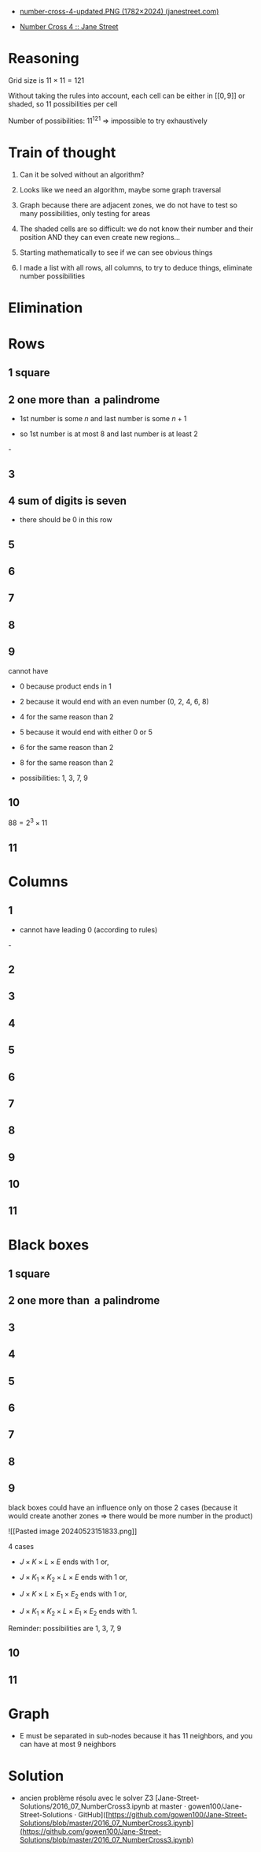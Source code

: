 - [number-cross-4-updated.PNG (1782×2024) (janestreet.com)]([https://www.janestreet.com/puzzles/number-cross-4-updated.PNG](https://www.janestreet.com/puzzles/number-cross-4-updated.PNG))

- [Number Cross 4 :: Jane Street]([https://www.janestreet.com/puzzles/number-cross-4-index/](https://www.janestreet.com/puzzles/number-cross-4-index/))

  

# Reasoning

  

Grid size is $11 \times 11 = 121$ 

Without taking the rules into account, each cell can be either in $[[0, 9]]$ or shaded, so $11$ possibilities per cell

Number of possibilities: $11^{121}$ => impossible to try exhaustively

  

# Train of thought

  

1) Can it be solved without an algorithm?

2) Looks like we need an algorithm, maybe some graph traversal

3) Graph because there are adjacent zones, we do not have to test so many possibilities, only testing for areas

4) The shaded cells are so difficult: we do not know their number and their position AND they can even create new regions...

6) Starting mathematically to see if we can see obvious things

7) I made a list with all rows, all columns, to try to deduce things, eliminate number possibilities

# Elimination

  

# Rows

## 1 square

  

## 2 one more than  a palindrome

  

- 1st number is some $n$ and last number is some $n+1$

- so 1st number is at most 8 and last number is at least 2

- 

  

## 3

  

## 4 sum of digits is seven

  

- there should be 0 in this row

  

## 5

  

## 6

  

## 7

  

## 8

  

## 9

  

cannot have

- 0 because product ends in 1

- 2 because it would end with an even number (0, 2, 4, 6, 8)

- 4 for the same reason than 2

- 5 because it would end with either 0 or 5

- 6 for the same reason than 2

- 8 for the same reason than 2

- possibilities: 1, 3, 7, 9

  

## 10

  

$88 = 2^3 \times 11$

## 11

  

  

# Columns

  

  

## 1

  

- cannot have leading 0 (according to rules)

- 

  

## 2

  

## 3

  

## 4

  

## 5

  

## 6

  

## 7

  

## 8

  

## 9

  

## 10

  

## 11

  

  

  

  

  

# Black boxes

## 1 square

  

## 2 one more than  a palindrome

  

## 3

  

## 4

  

## 5

  

## 6

  

## 7

  

## 8

  

## 9

  

black boxes could have an influence only on those 2 cases (because it would create another zones => there would be more number in the product)

  

![[Pasted image 20240523151833.png]]

  

4 cases

- $J \times K \times L \times E$ ends with 1 or,

- $J \times K_1 \times K_2 \times L \times E$ ends with 1 or,

- $J \times K \times L \times E_1 \times E_2$ ends with 1 or,

- $J \times K_1 \times K_2 \times L \times E_1 \times E_2$ ends with 1.

  

Reminder: possibilities are 1, 3, 7, 9

## 10

  

## 11

  

  

# Graph

  

- E must be separated in sub-nodes because it has 11 neighbors, and you can have at most 9 neighbors

  

# Solution

  

- ancien problème résolu avec le solver Z3 [Jane-Street-Solutions/2016_07_NumberCross3.ipynb at master · gowen100/Jane-Street-Solutions · GitHub]([https://github.com/gowen100/Jane-Street-Solutions/blob/master/2016_07_NumberCross3.ipynb](https://github.com/gowen100/Jane-Street-Solutions/blob/master/2016_07_NumberCross3.ipynb)